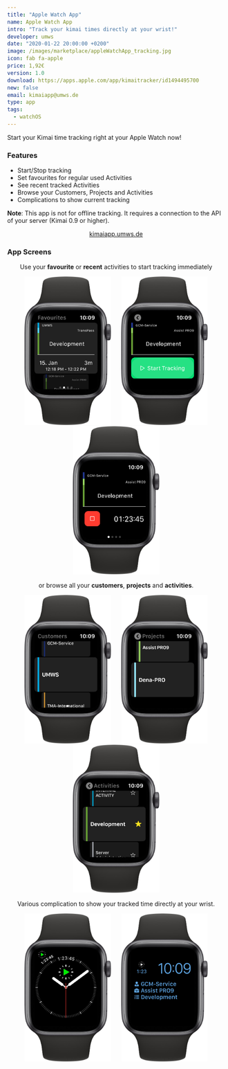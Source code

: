 ```yaml
---
title: "Apple Watch App"
name: Apple Watch App
intro: "Track your kimai times directly at your wrist!"
developer: umws
date: "2020-01-22 20:00:00 +0200"
image: /images/marketplace/appleWatchApp_tracking.jpg
icon: fab fa-apple
price: 1,92€
version: 1.0
download: https://apps.apple.com/app/kimaitracker/id1494495700
new: false
email: kimaiapp@umws.de
type: app
tags:
  - watchOS 
---
```


Start your Kimai time tracking right at your Apple Watch now!

### Features

* Start/Stop tracking
* Set favourites for regular used Activities
* See recent tracked Activities
* Browse your Customers, Projects and Activities
* Complications to show current tracking


**Note**:
This app is not for offline tracking. It requires a connection to the API of your server (Kimai 0.9 or higher).

<p style="text-align:center"><a href="https://kimaiapp.umws.de">kimaiapp.umws.de</a></p>

### App Screens

<p style="text-align:center">Use your <strong>favourite</strong> or <strong>recent</strong> activities to start tracking immediately</p>
<p style="text-align:center">
    <img src="/images/marketplace/appleWatchApp_favourites.jpg" width="200" style="margin:0 10px">
    <img src="/images/marketplace/appleWatchApp_start_tracking.jpg" width="200" style="margin:0 10px">
    <img src="/images/marketplace/appleWatchApp_tracking.jpg" width="200" style="margin:0 10px">
</p>    
<p style="text-align:center">or browse all your <strong>customers</strong>, <strong>projects</strong> and <strong>activities</strong>.</p>
<p style="text-align:center">
    <img src="/images/marketplace/appleWatchApp_customers.jpg" width="200" style="margin:0 10px">
    <img src="/images/marketplace/appleWatchApp_projects.jpg" width="200" style="margin:0 10px">
    <img src="/images/marketplace/appleWatchApp_activities.jpg" width="200" style="margin:0 10px">
</p>
<p style="text-align:center">Various complication to show your tracked time directly at your wrist.</p>
<p style="text-align:center">
    <img src="/images/marketplace/appleWatchApp_complication_1.jpg" width="200" style="margin:0 10px">
    <img src="/images/marketplace/appleWatchApp_complication_2.jpg" width="200" style="margin:0 10px">
</p>
<p>
